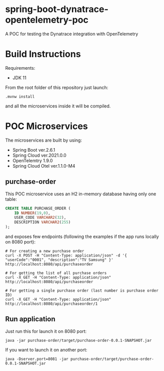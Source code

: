 # spring-boot-dynatrace-opentelemetry-poc

A POC for testing the Dynatrace integration with OpenTelemetry

# Build Instructions

Requirements:

* JDK 11

From the root folder of this repository just launch:

```shell
.mvnw install
```

and all the microservices inside it will be compiled.

# POC Microservices

The microservices are built by using:

* Spring Boot ver.2.6.1
* Spring Cloud ver.2021.0.0
* OpenTelemtry 1.9.0
* Spring Cloud Otel ver.1.1.0-M4

## purchase-order

This POC microservice uses an H2 in-memory database having only one table:

```sql
CREATE TABLE PURCHASE_ORDER (
	ID NUMBER(19,0), 
	USER_CODE VARCHAR2(32),
	DESCRIPTION VARCHAR2(255)
);
```

and exposes few endpoints (following the examples if the app runs locally on 8080 port):

```shell
# For creating a new purchase order
curl -X POST -H "Content-Type: application/json" -d '{ "userCode":"0001", "description":"TV Samsung" }' http://localhost:8080/api/purchaseorder

# For getting the list of all purchase orders
curl -X GET -H "Content-Type: application/json"  http://localhost:8080/api/purchaseorder

# For getting a single purchase order (last number is purchase order ID)
curl -X GET -H "Content-Type: application/json"  http://localhost:8080/api/purchaseorder/1
```

## Run application

Just run this for launch it on 8080 port:

```shell
java -jar purchase-order/target/purchase-order-0.0.1-SNAPSHOT.jar
```

If you want to launch it on another port:

```shell
java -Dserver.port=8081 -jar purchase-order/target/purchase-order-0.0.1-SNAPSHOT.jar
```
